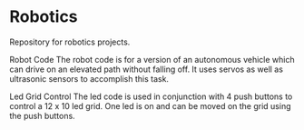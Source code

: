# Robotics
Repository for robotics projects.

Robot Code
The robot code is for a version of an autonomous vehicle which can drive on an elevated path without falling off. It uses servos
as well as ultrasonic sensors to accomplish this task.

Led Grid Control
The led code is used in conjunction with 4 push buttons to control a 12 x 10 led grid. One led is on and can be moved on the grid
using the push buttons. 
